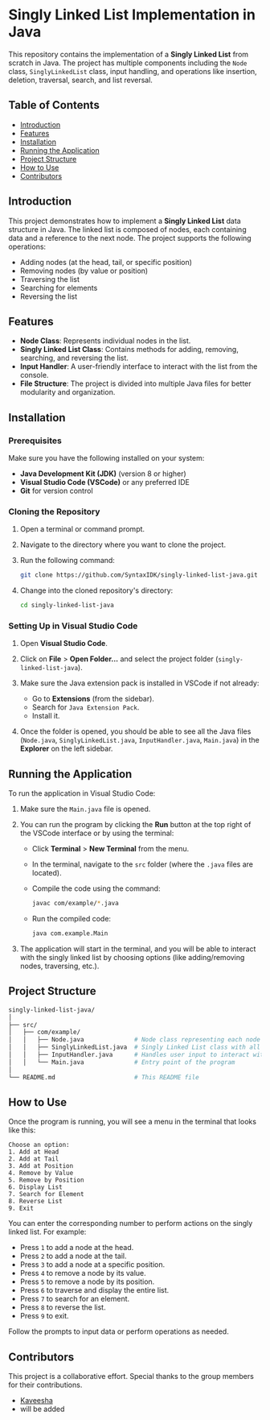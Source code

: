 
# Singly Linked List Implementation in Java

This repository contains the implementation of a **Singly Linked List** from scratch in Java. The project has multiple components including the `Node` class, `SinglyLinkedList` class, input handling, and operations like insertion, deletion, traversal, search, and list reversal.

## Table of Contents
- [Introduction](#introduction)
- [Features](#features)
- [Installation](#installation)
- [Running the Application](#running-the-application)
- [Project Structure](#project-structure)
- [How to Use](#how-to-use)
- [Contributors](#contributors)

## Introduction

This project demonstrates how to implement a **Singly Linked List** data structure in Java. The linked list is composed of nodes, each containing data and a reference to the next node. The project supports the following operations:
- Adding nodes (at the head, tail, or specific position)
- Removing nodes (by value or position)
- Traversing the list
- Searching for elements
- Reversing the list

## Features

- **Node Class**: Represents individual nodes in the list.
- **Singly Linked List Class**: Contains methods for adding, removing, searching, and reversing the list.
- **Input Handler**: A user-friendly interface to interact with the list from the console.
- **File Structure**: The project is divided into multiple Java files for better modularity and organization.

## Installation

### Prerequisites

Make sure you have the following installed on your system:
- **Java Development Kit (JDK)** (version 8 or higher)
- **Visual Studio Code (VSCode)** or any preferred IDE
- **Git** for version control

### Cloning the Repository

1. Open a terminal or command prompt.
2. Navigate to the directory where you want to clone the project.
3. Run the following command:

    ```bash
    git clone https://github.com/SyntaxIDK/singly-linked-list-java.git
    ```

4. Change into the cloned repository's directory:

    ```bash
    cd singly-linked-list-java
    ```

### Setting Up in Visual Studio Code

1. Open **Visual Studio Code**.
2. Click on **File** > **Open Folder...** and select the project folder (`singly-linked-list-java`).
3. Make sure the Java extension pack is installed in VSCode if not already:
   - Go to **Extensions** (from the sidebar).
   - Search for `Java Extension Pack`.
   - Install it.

4. Once the folder is opened, you should be able to see all the Java files (`Node.java`, `SinglyLinkedList.java`, `InputHandler.java`, `Main.java`) in the **Explorer** on the left sidebar.

## Running the Application

To run the application in Visual Studio Code:

1. Make sure the `Main.java` file is opened.
2. You can run the program by clicking the **Run** button at the top right of the VSCode interface or by using the terminal:
   - Click **Terminal** > **New Terminal** from the menu.
   - In the terminal, navigate to the `src` folder (where the `.java` files are located).
   - Compile the code using the command:

     ```bash
     javac com/example/*.java
     ```

   - Run the compiled code:

     ```bash
     java com.example.Main
     ```

3. The application will start in the terminal, and you will be able to interact with the singly linked list by choosing options (like adding/removing nodes, traversing, etc.).

## Project Structure

```bash
singly-linked-list-java/
│
├── src/
│   ├── com/example/
│   │   ├── Node.java              # Node class representing each node in the list
│   │   ├── SinglyLinkedList.java  # Singly Linked List class with all operations
│   │   ├── InputHandler.java      # Handles user input to interact with the list
│   │   └── Main.java              # Entry point of the program
│
└── README.md                      # This README file
```

## How to Use

Once the program is running, you will see a menu in the terminal that looks like this:

```
Choose an option:
1. Add at Head
2. Add at Tail
3. Add at Position
4. Remove by Value
5. Remove by Position
6. Display List
7. Search for Element
8. Reverse List
9. Exit
```

You can enter the corresponding number to perform actions on the singly linked list. For example:
- Press `1` to add a node at the head.
- Press `2` to add a node at the tail.
- Press `3` to add a node at a specific position.
- Press `4` to remove a node by its value.
- Press `5` to remove a node by its position.
- Press `6` to traverse and display the entire list.
- Press `7` to search for an element.
- Press `8` to reverse the list.
- Press `9` to exit.

Follow the prompts to input data or perform operations as needed.

## Contributors

This project is a collaborative effort. Special thanks to the group members for their contributions.

- [Kaveesha](https://github.com/SyntaxIDK) 
- will be added